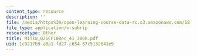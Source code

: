 ```yaml
---
content_type: resource
description: ''
file: /media/https%3A/open-learning-course-data-rc.s3.amazonaws.com/18-02sc-multivariable-calculus-fall-2010/1c9217b9a0a1fd27c65457c5132641e9_MIT18_02SCF10Rec_41_300k.srt
file_type: application/x-subrip
resourcetype: Other
title: MIT18_02SCF10Rec_41_300k.pdf
uid: 1c9217b9-a0a1-fd27-c654-57c5132641e9
---
```

